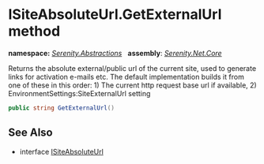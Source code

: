 # ISiteAbsoluteUrl.GetExternalUrl method
**namespace:** *[Serenity.Abstractions](../../README.md#serenity.abstractions-namespace)*   **assembly**: *[Serenity.Net.Core](../../README.md)*

Returns the absolute external/public url of the current site, used to generate links for activation e-mails etc. The default implementation builds it from one of these in this order: 1) The current http request base url if available, 2) EnvironmentSettings:SiteExternalUrl setting

```csharp
public string GetExternalUrl()
```

## See Also

* interface [ISiteAbsoluteUrl](../ISiteAbsoluteUrl.md)
